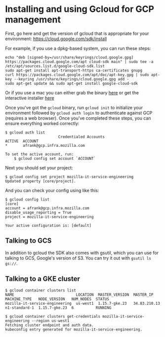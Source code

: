 # Installing and using Gcloud for GCP management

First, go here and get the version of gcloud that is appropriate for your environment: https://cloud.google.com/sdk/install

For example, if you use a dpkg-based system, you can run these steps:

```
echo "deb [signed-by=/usr/share/keyrings/cloud.google.gpg] https://packages.cloud.google.com/apt cloud-sdk main" | sudo tee -a /etc/apt/sources.list.d/google-cloud-sdk.list
sudo apt-get install apt-transport-https ca-certificates gnupg
curl https://packages.cloud.google.com/apt/doc/apt-key.gpg | sudo apt-key --keyring /usr/share/keyrings/cloud.google.gpg add -
sudo apt-get update && sudo apt-get install google-cloud-sdk
```

Or if you use a mac you can either grab the binary [here](https://dl.google.com/dl/cloudsdk/channels/rapid/downloads/google-cloud-sdk-278.0.0-darwin-x86_64.tar.gz) or get the interactive installer [here](https://dl.google.com/dl/cloudsdk/channels/rapid/install_google_cloud_sdk.bash)

Once you've got the `gcloud` binary, run `gcloud init` to initialize your environment followed by `gcloud auth login` to authenticate against GCP (requires a web browser). Once you've completed these steps, you can ensure everything worked correctly:

```
$ gcloud auth list
                        Credentialed Accounts
ACTIVE  ACCOUNT
*       afrank@gcp.infra.mozilla.com

To set the active account, run:
    $ gcloud config set account `ACCOUNT`
```

Next you should set your project:

```
$ gcloud config set project mozilla-it-service-engineering
Updated property [core/project].
```

And you can check your config using like this:
```
$ gcloud config list
[core]
account = afrank@gcp.infra.mozilla.com
disable_usage_reporting = True
project = mozilla-it-service-engineering

Your active configuration is: [default]
```

## Talking to GCS

In addition to gcloud the SDK also comes with gsutil, which you can use for talking to GCS, Google's version of S3. You can try it out with `gsutil ls gs://`.

## Talking to a GKE cluster

```
$ gcloud container clusters list
NAME                            LOCATION  MASTER_VERSION  MASTER_IP     MACHINE_TYPE   NODE_VERSION   NUM_NODES  STATUS
mozilla-it-service-engineering  us-west1  1.15.7-gke.23   34.83.210.13  n1-standard-1  1.15.7-gke.23  6          RUNNING
```

```
$ gcloud container clusters get-credentials mozilla-it-service-engineering --region us-west1
Fetching cluster endpoint and auth data.
kubeconfig entry generated for mozilla-it-service-engineering.
```

